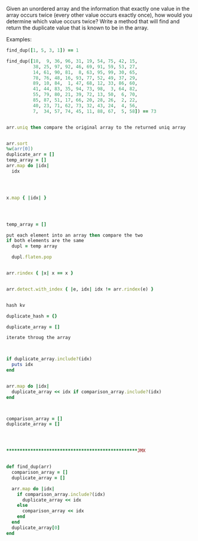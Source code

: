 Given an unordered array and the information that exactly one value in the array occurs twice (every other value occurs exactly once), how would you determine which value occurs twice? Write a method that will find and return the duplicate value that is known to be in the array.

Examples:
```ruby
find_dup([1, 5, 3, 1]) == 1

find_dup([18,  9, 36, 96, 31, 19, 54, 75, 42, 15,
          38, 25, 97, 92, 46, 69, 91, 59, 53, 27,
          14, 61, 90, 81,  8, 63, 95, 99, 30, 65,
          78, 76, 48, 16, 93, 77, 52, 49, 37, 29,
          89, 10, 84,  1, 47, 68, 12, 33, 86, 60,
          41, 44, 83, 35, 94, 73, 98,  3, 64, 82,
          55, 79, 80, 21, 39, 72, 13, 50,  6, 70,
          85, 87, 51, 17, 66, 20, 28, 26,  2, 22,
          40, 23, 71, 62, 73, 32, 43, 24,  4, 56,
          7,  34, 57, 74, 45, 11, 88, 67,  5, 58]) == 73


arr.uniq then compare the original array to the returned uniq array


arr.sort
%w(arr[0])
duplicate_arr = []
temp_array = []
arr.map do |idx|
  idx 




x.map { |idx| }




temp_array = []

put each element into an array then compare the two 
if both elements are the same
  dupl = temp array

  dupl.flaten.pop


arr.rindex { |x| x == x }


arr.detect.with_index { |e, idx| idx != arr.rindex(e) }


hash kv

duplicate_hash = {}

duplicate_array = []

iterate throug the array



if duplicate_array.include?(idx)
  puts idx
end


arr.map do |idx|
  duplicate_array << idx if comparison_array.include?(idx)  
end  



comparison_array = []
duplicate_array = []




*************************************************JMX


def find_dup(arr)
  comparison_array = []
  duplicate_array = []

  arr.map do |idx|
    if comparison_array.include?(idx)
      duplicate_array << idx
    else
      comparison_array << idx
    end
  end
  duplicate_array[0]
end






























